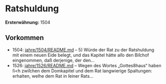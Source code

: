 # Ratshuldung

**Ersterwähnung:** 1504

## Vorkommen
- 1504: [jahre/1504/README.md](../jahre/1504/README.md) – 5) Würde der Rat zu der Ratshuldung mit einem
neuen Eide belegt, und das Kapitel hätte alſo den Biſchof
eingenommen, daß derjenige, der den...
- 1526: [jahre/1526/README.md](../jahre/1526/README.md) – Wegen des Wortes „Gottes8haus“ haben ſi<h zwiſchen
dem Domkapitel und dem Rat langwierige Spaltungen:
erhalten, welhe dem Rat in ſeiner Rats...
